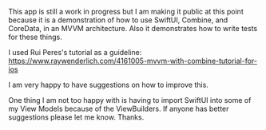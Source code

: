 This app is still a work in progress but I am making it public at this point because it is a demonstration of how to use SwiftUI, Combine, and CoreData, in an MVVM architecture.  Also it demonstrates how to write tests for these things. 

I used Rui Peres's tutorial as a guideline: https://www.raywenderlich.com/4161005-mvvm-with-combine-tutorial-for-ios

I am very happy to have suggestions on how to improve this. 

One thing I am not too happy with is having to import SwiftUI into some of my View Models because of the ViewBuilders.  If anyone has better suggestions please let me know.  Thanks.

